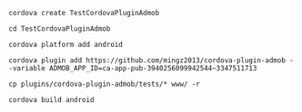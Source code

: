 `cordova create TestCordovaPluginAdmob`

`cd TestCordovaPluginAdmob`

`cordova platform add android`

`cordova plugin add https://github.com/mingz2013/cordova-plugin-admob --variable ADMOB_APP_ID=ca-app-pub-3940256099942544~3347511713`

`cp plugins/cordova-plugin-admob/tests/* www/ -r`


`cordova build android`


